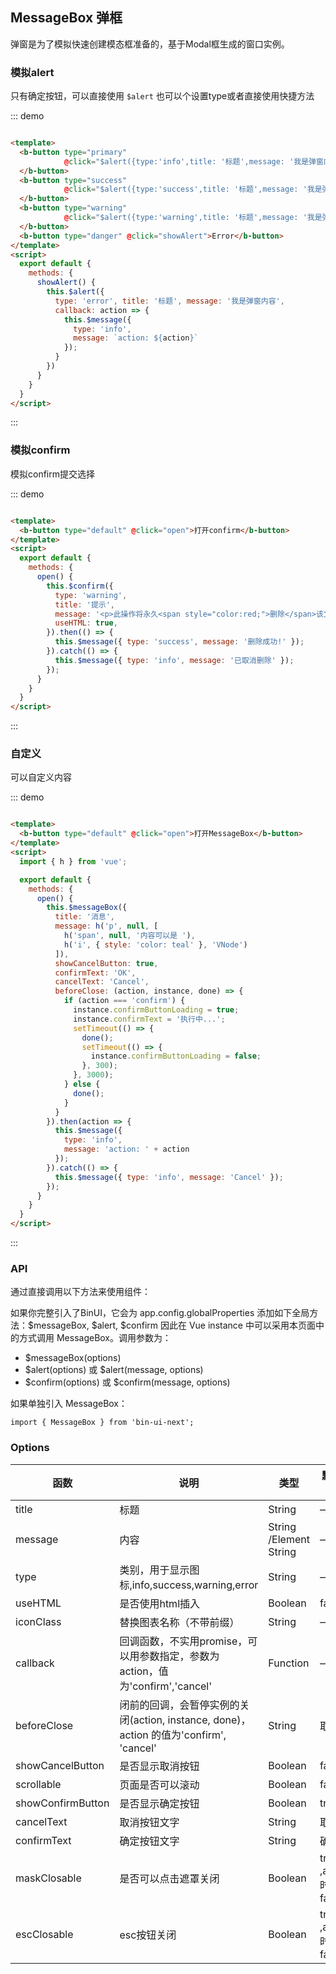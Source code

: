 ## MessageBox 弹框

<div class="global-anchor">
  <b-anchor :scroll-offset="100">
    <b-anchor-link href="#mo-ni-alert" title="模拟alert"></b-anchor-link>
    <b-anchor-link href="#mo-ni-confirm" title="模拟confirm"></b-anchor-link>
    <b-anchor-link href="#zi-ding-yi" title="自定义"></b-anchor-link>
    <b-anchor-link href="#api" title="API"></b-anchor-link>
    <b-anchor-link href="#options" title="Options"></b-anchor-link>
  </b-anchor>
</div>

弹窗是为了模拟快速创建模态框准备的，基于Modal框生成的窗口实例。

### 模拟alert

只有确定按钮，可以直接使用 `$alert` 也可以个设置type或者直接使用快捷方法

::: demo

```html

<template>
  <b-button type="primary"
            @click="$alert({type:'info',title: '标题',message: '我是弹窗内容',width:'500px'})">Info
  </b-button>
  <b-button type="success"
            @click="$alert({type:'success',title: '标题',message: '我是弹窗内容'})">Success
  </b-button>
  <b-button type="warning"
            @click="$alert({type:'warning',title: '标题',message: '我是弹窗内容'})">Warning
  </b-button>
  <b-button type="danger" @click="showAlert">Error</b-button>
</template>
<script>
  export default {
    methods: {
      showAlert() {
        this.$alert({
          type: 'error', title: '标题', message: '我是弹窗内容',
          callback: action => {
            this.$message({
              type: 'info',
              message: `action: ${action}`
            });
          }
        })
      }
    }
  }
</script>
```

:::

### 模拟confirm

模拟confirm提交选择

::: demo

```html

<template>
  <b-button type="default" @click="open">打开confirm</b-button>
</template>
<script>
  export default {
    methods: {
      open() {
        this.$confirm({
          type: 'warning',
          title: '提示',
          message: '<p>此操作将永久<span style="color:red;">删除</span>该文件, 是否继续?</p>',
          useHTML: true,
        }).then(() => {
          this.$message({ type: 'success', message: '删除成功!' });
        }).catch(() => {
          this.$message({ type: 'info', message: '已取消删除' });
        });
      }
    }
  }
</script>
```

:::

### 自定义

可以自定义内容

::: demo

```html

<template>
  <b-button type="default" @click="open">打开MessageBox</b-button>
</template>
<script>
  import { h } from 'vue';

  export default {
    methods: {
      open() {
        this.$messageBox({
          title: '消息',
          message: h('p', null, [
            h('span', null, '内容可以是 '),
            h('i', { style: 'color: teal' }, 'VNode')
          ]),
          showCancelButton: true,
          confirmText: 'OK',
          cancelText: 'Cancel',
          beforeClose: (action, instance, done) => {
            if (action === 'confirm') {
              instance.confirmButtonLoading = true;
              instance.confirmText = '执行中...';
              setTimeout(() => {
                done();
                setTimeout(() => {
                  instance.confirmButtonLoading = false;
                }, 300);
              }, 3000);
            } else {
              done();
            }
          }
        }).then(action => {
          this.$message({
            type: 'info',
            message: 'action: ' + action
          });
        }).catch(() => {
          this.$message({ type: 'info', message: 'Cancel' });
        });
      }
    }
  }
</script>
```

:::

### API

通过直接调用以下方法来使用组件：

如果你完整引入了BinUI，它会为 app.config.globalProperties 添加如下全局方法：$messageBox, $alert, $confirm 因此在 Vue instance 中可以采用本页面中的方式调用
MessageBox。调用参数为：

- $messageBox(options)
- $alert(options) 或 $alert(message, options)
- $confirm(options) 或 $confirm(message, options)

如果单独引入 MessageBox：

    import { MessageBox } from 'bin-ui-next';

### Options

| 函数      | 说明    |  类型      | 默认值      |
|---------- |-------- |---------- |---------|
| title     |  标题   | String  | —  |
| message  |  内容   | String /Element String  | —  |
| type  |  类别，用于显示图标,info,success,warning,error   | String   | —  |
| useHTML  |  是否使用html插入   | Boolean  | false  |
| iconClass  |  替换图表名称（不带前缀）   |  String  |  —   |
| callback  |  回调函数，不实用promise，可以用参数指定，参数为action，值为'confirm','cancel'   | Function  | —  |
| beforeClose  |  闭前的回调，会暂停实例的关闭(action, instance, done)，action 的值为'confirm', 'cancel'   | String  |取消  |
| showCancelButton  | 是否显示取消按钮   | Boolean  | false  |
| scrollable  |  页面是否可以滚动   | Boolean  | false  |
| showConfirmButton  |  是否显示确定按钮   |Boolean  | true  |
| cancelText  |  取消按钮文字 |String  | 取消  |
| confirmText  |  确定按钮文字 |String  | 确定  |
| maskClosable  |  是否可以点击遮罩关闭   |Boolean  | true ,alert时为false |
| escClosable  |  esc按钮关闭   |Boolean  | true ,alert时为false |
